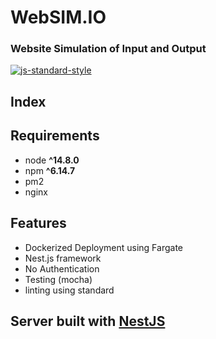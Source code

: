 # WebSIM.IO

### Website Simulation of Input and Output

[![js-standard-style](https://img.shields.io/badge/code%20style-standard-brightgreen.svg)](http://standardjs.com)

## Index

## Requirements

- node **^14.8.0**
- npm **^6.14.7**
- pm2
- nginx

## Features

- Dockerized Deployment using Fargate
- Nest.js framework
- No Authentication
- Testing (mocha)
- linting using standard

## Server built with [NestJS](https://nestjs.com)
